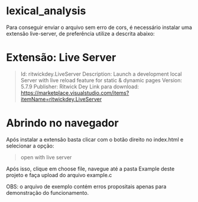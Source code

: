 # lexical_analysis
Para conseguir enviar o arquivo sem erro de cors, é necessário instalar uma extensão live-server, de preferência utilize a descrita abaixo:

# Extensão: Live Server
> Id: ritwickdey.LiveServer
Description: Launch a development local Server with live reload feature for static & dynamic pages
Version: 5.7.9
Publisher: Ritwick Dey
Link para download: https://marketplace.visualstudio.com/items?itemName=ritwickdey.LiveServer

# Abrindo no navegador
Após instalar a extensão basta clicar com o botão direito no index.html e selecionar a opção:
> open with live server

Após isso, clique em choose file, navegue até a pasta Example deste projeto e faça upload do arquivo example.c

OBS: o arquivo de exemplo contém erros propositais apenas para demonstração do funcionamento.
